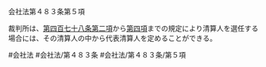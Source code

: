 会社法第４８３条第５項

裁判所は、[第四百七十八条第二項](会社法＿＿＿＿第４７８条第２項)から[第四項](会社法＿＿＿＿第４８３条第４項)までの規定により清算人を選任する場合には、その清算人の中から代表清算人を定めることができる。

#会社法
#会社法/第４８３条
#会社法/第４８３条/第５項
